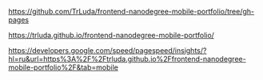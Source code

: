 https://github.com/TrLuda/frontend-nanodegree-mobile-portfolio/tree/gh-pages

https://trluda.github.io/frontend-nanodegree-mobile-portfolio/

https://developers.google.com/speed/pagespeed/insights/?hl=ru&url=https%3A%2F%2Ftrluda.github.io%2Ffrontend-nanodegree-mobile-portfolio%2F&tab=mobile
